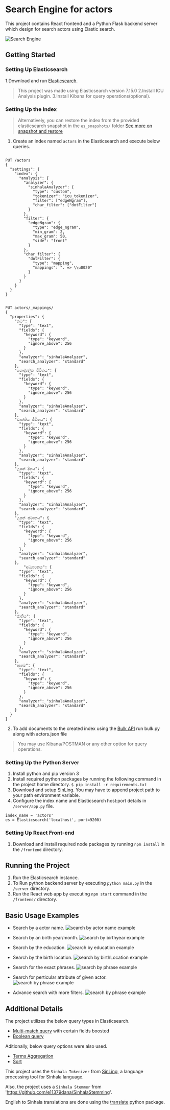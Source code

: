 # Search Engine for actors
This project contains React frontend and a Python Flask backend server which design for search actors using Elastic search.

![Search Engine](images/diagram.jpeg)

## Getting Started
### Setting Up Elasticsearch
1.Download and run [Elasticsearch](https://www.elastic.co/downloads/elasticsearch).
  > This project was made using Elasticsearch version 7.15.0
2.Install ICU Analysis plugin.
3.Install Kibana for query operations(optional).


### Setting Up the Index
> Alternatively, you can restore the index from the provided elasticsearch snapshot in the `es_snapshots/` folder [See more on snapshot and restore](https://www.elastic.co/guide/en/elasticsearch/reference/current/snapshot-restore.html)

1. Create an index named `actors` in the Elasticsearch and execute below queries.
```

PUT /actors
{
  "settings": {
    "index": {
      "analysis": {
        "analyzer": {
          "sinhalaAnalyzer": {
            "type": "custom",
            "tokenizer": "icu_tokenizer",
            "filter": ["edgeNgram"],
            "char_filter": ["dotFilter"]
          }
        },
        "filter": {
          "edgeNgram": {
            "type": "edge_ngram",
            "min_gram": 2,
            "max_gram": 50,
            "side": "front"
          }
        },
        "char_filter": {
          "dotFilter": {
            "type": "mapping",
            "mappings": ". => \\u0020"
          }
        }
      }
    }
  }
}
```
```

PUT actors/_mappings/
{
  "properties": {
    "නම": {
      "type": "text",
      "fields": {
        "keyword": {
          "type": "keyword",
          "ignore_above": 256
        }
      },
      "analyzer": "sinhalaAnalyzer",
      "search_analyzer": "standard"
    },
    "පෞද්ගලික ජීවිතය": {
      "type": "text",
      "fields": {
        "keyword": {
          "type": "keyword",
          "ignore_above": 256
        }
      },
      "analyzer": "sinhalaAnalyzer",
      "search_analyzer": "standard"
    },
    "වෘත්තිය ජීවිතය": {
      "type": "text",
      "fields": {
        "keyword": {
          "type": "keyword",
          "ignore_above": 256
        }
      },
      "analyzer": "sinhalaAnalyzer",
      "search_analyzer": "standard"
    },
    "උපන් දිනය": {
      "type": "text",
      "fields": {
        "keyword": {
          "type": "keyword",
          "ignore_above": 256
        }
      },
      "analyzer": "sinhalaAnalyzer",
      "search_analyzer": "standard"
    },
    "උපන් ස්ථානය": {
      "type": "text",
      "fields": {
        "keyword": {
          "type": "keyword",
          "ignore_above": 256
        }
      },
      "analyzer": "sinhalaAnalyzer",
      "search_analyzer": "standard"
    },
        "අධ්‍යාපනය": {
      "type": "text",
      "fields": {
        "keyword": {
          "type": "keyword",
          "ignore_above": 256
        }
      },
      "analyzer": "sinhalaAnalyzer",
      "search_analyzer": "standard"
    },
    "ජාතිය": {
      "type": "text",
      "fields": {
        "keyword": {
          "type": "keyword",
          "ignore_above": 256
        }
      },
      "analyzer": "sinhalaAnalyzer",
      "search_analyzer": "standard"
    },
    "ආගම": {
      "type": "text",
      "fields": {
        "keyword": {
          "type": "keyword",
          "ignore_above": 256
        }
      },
      "analyzer": "sinhalaAnalyzer",
      "search_analyzer": "standard"
    }
  }
}

```
2. To add documents to the created index using the [Bulk API](https://www.elastic.co/guide/en/elasticsearch/reference/current/docs-bulk.html) run bulk.py along with actors.json file

> You may use Kibana/POSTMAN  or any other option for query operations.

### Setting Up the Python Server
1. Install python and pip version 3
2. Install required python packages by running the following command in the project home directory. `$ pip install -r requirements.txt`
3. Download and setup [SinLing](https://github.com/nlpc-uom/Sinling). You may have to append project path to your path environment variable.
4. Configure the index name and Elasticsearch host:port details in `/server/app.py` file.
```
index_name = 'actors'
es = Elasticsearch('localhost', port=9200)
```

### Setting Up React Front-end
1. Download and install required node packages by running `npm install` in the `/frontend` directory.

## Running the Project
1. Run the Elasticsearch instance.
2. To Run python backend server by executing `python main.py` in the `/server` directory.
3. Run the React web app by executing `npm start` command in the `/frontend/` directory.

## Basic Usage Examples
* Search by a actor name.
![search by actor name example](images/example1.jpg)

* Search by an birth year/month.
![search by birthyear example](images/example2.jpg)

* Search by the education.
![search by education example](images/example3.jpg)

* Search by the birth location.
![search by birthLocation example](images/example4.jpg)

* Search for the exact phrases.
![search by phrase example](images/example5.jpg)

* Search for perticular attribute of given actor.
![search by phrase example](images/example6.jpg)

* Advance search with more filters.
![search by phrase example](images/example7.jpg)

## Additional Details
The project utilizes the below query types in Elasticsearch.
* [Multi-match query](https://www.elastic.co/guide/en/elasticsearch/reference/current/query-dsl-multi-match-query.html) with certain fields boosted
* [Boolean query](https://www.elastic.co/guide/en/elasticsearch/reference/current/query-dsl-bool-query.html)

Aditionally, below query options were also used.
* [Terms Aggregation](https://www.elastic.co/guide/en/elasticsearch/reference/current/search-aggregations-bucket-terms-aggregation.html)
* [Sort](https://www.elastic.co/guide/en/elasticsearch/reference/6.8/search-request-sort.html)

This project uses the `Sinhala Tokenizer` from [SinLing](https://github.com/nlpc-uom/Sinling), a language processing tool for Sinhala language.

Also, the project uses a `Sinhala Stemmer` from 'https://github.com/e11379dana/SinhalaStemming'.

English to Sinhala translations are done using the [translate](https://pypi.org/project/translate/) python package.
